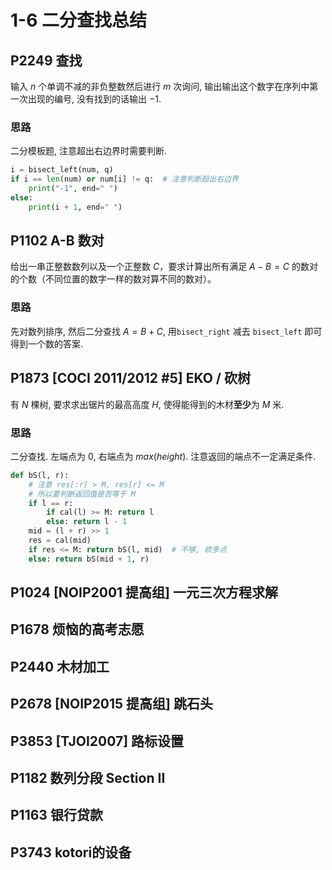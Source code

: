 # 1-6 二分查找总结

## P2249	查找

输入 $n$ 个单调不减的非负整数然后进行 $m$ 次询问, 输出输出这个数字在序列中第一次出现的编号, 没有找到的话输出 $-1$.

### 思路

二分模板题, 注意超出右边界时需要判断.

```python
i = bisect_left(num, q)
if i == len(num) or num[i] != q:  # 注意判断超出右边界
    print("-1", end=" ")
else:
    print(i + 1, end=" ")
```

## P1102	A-B 数对

给出一串正整数数列以及一个正整数 $C$，要求计算出所有满足 $A - B = C$ 的数对的个数（不同位置的数字一样的数对算不同的数对）。

### 思路

先对数列排序, 然后二分查找 $A=B+C$, 用`bisect_right` 减去 `bisect_left` 即可得到一个数的答案.

## P1873	\[COCI 2011/2012 #5\] EKO / 砍树

有 $N$ 棵树, 要求求出锯片的最高高度 $H$, 使得能得到的木材**至少**为 $M$ 米.

### 思路

二分查找. 左端点为 $0$, 右端点为 $max(height)$. 注意返回的端点不一定满足条件.

```python
def bS(l, r):
    # 注意 res[:r] > M, res[r] <= M
    # 所以要判断返回值是否等于 M
    if l == r:
        if cal(l) >= M: return l
        else: return l - 1
    mid = (l + r) >> 1
    res = cal(mid)
    if res <= M: return bS(l, mid)  # 不够, 砍多点
    else: return bS(mid + 1, r)
```

## P1024	\[NOIP2001 提高组\] 一元三次方程求解
## P1678	烦恼的高考志愿
## P2440	木材加工
## P2678	\[NOIP2015 提高组\] 跳石头
## P3853	\[TJOI2007\] 路标设置
## P1182	数列分段 Section II
## P1163	银行贷款
## P3743	kotori的设备